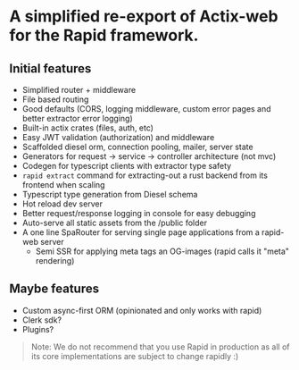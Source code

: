 # A simplified re-export of Actix-web for the Rapid framework.

## Initial features
- Simplified router + middleware
- File based routing
- Good defaults (CORS, logging middleware, custom error pages and better extractor error logging)
- Built-in actix crates (files, auth, etc)
- Easy JWT validation (authorization) and middleware
- Scaffolded diesel orm, connection pooling, mailer, server state
- Generators for request -> service -> controller architecture (not mvc)
- Codegen for typescript clients with extractor type safety
- `rapid extract` command for extracting-out a rust backend from its frontend when scaling
- Typescript type generation from Diesel schema
- Hot reload dev server
- Better request/response logging in console for easy debugging
- Auto-serve all static assets from the /public folder
- A one line SpaRouter for serving single page applications from a rapid-web server
    - Semi SSR for applying meta tags an OG-images (rapid calls it "meta" rendering)

## Maybe features
- Custom async-first ORM (opinionated and only works with rapid)
- Clerk sdk?
- Plugins?

> Note: We do not recommend that you use Rapid in production as all of its core implementations are subject to change rapidly :)
